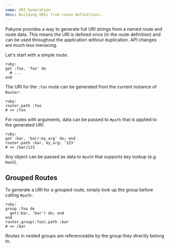 ```yaml
---
name: URI Generation
desc: Building URIs from route definitions.
---
```


Pakyow provides a way to generate full URI strings from a named route and route data. This means the URI is defined once (in the route definition) and can be used throughout the application without duplication. API changes are much less menacing.

Let's start with a simple route:

    ruby:
    get :foo, 'foo' do
      # ...
    end

The URI for the `:foo` route can be generated from the current instance of `Router`:

    ruby:
    router.path :foo
    # => /foo

For routes with arguments, data can be passed to `#path` that is applied to the generated URI:

    ruby:
    get :bar, 'bar/:my_arg' do; end
    router.path :bar, my_arg: '123'
    # => /bar/123

Any object can be passed as data to `#path` that supports key lookup (e.g. `Hash`).

## Grouped Routes

To generate a URI for a grouped route, simply look up the group before calling `#path`:

    ruby:
    group :foo do
      get(:bar, 'bar') do; end
    end
    router.group(:foo).path :bar
    # => /bar

Routes in nested groups are referenceable by the group they directly belong to.

